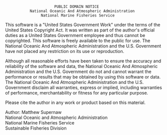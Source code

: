 

                          PUBLIC DOMAIN NOTICE
               National Oceanic And Atmospheric Administration
                    National Marine Fisheries Service
          

This software is a "United States Government Work" under the
terms of the United States Copyright Act.  It was written as part of
the author's official duties as a United States Government employee and
thus cannot be copyrighted.  This software is freely available
to the public for use. The National Oceanic And Atmospheric Administration
and the U.S. Government have not placed any restriction on its use or 
reproduction.

Although all reasonable efforts have been taken to ensure the accuracy
and reliability of the software and data, the National Oceanic And 
Atmospheric Administration and the U.S. Government do not and cannot 
warrant the performance or results that may be obtained by using this 
software or data. The National Oceanic And Atmospheric Administration 
and the U.S. Government disclaim all warranties, express or implied,
including warranties of performance, merchantability or fitness for any
particular purpose.

Please cite the author in any work or product based on this material.
 
Author: Matthew Supernaw <br/>
        National Oceanic and Atmospheric Administration <br/>
        National Marine Fisheries Service <br/>
        Sustainable Fisheries Division <br/>